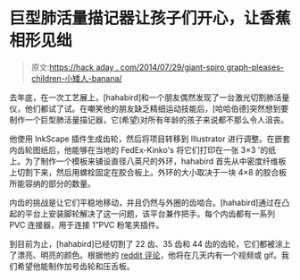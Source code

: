 # 巨型肺活量描记器让孩子们开心，让香蕉相形见绌

> 原文:[https://hack aday . com/2014/07/29/giant-spiro graph-pleases-children-小矮人-banana/](https://hackaday.com/2014/07/29/giant-spirograph-delights-children-dwarfs-banana/)

去年底，在一次工艺展上，[hahabird]和一个朋友偶然发现了一台激光切割肺活量仪，他们都试了试。在嘲笑他的朋友缺乏精细运动技能后，[哈哈伯德]突然想到要制作一个巨型肺活量描记器，它(希望)对所有年龄的孩子来说都不那么令人沮丧。

他使用 InkScape 插件生成齿轮，然后将项目转移到 Illustrator 进行调整。在嵌套内齿轮图纸后，他能够在当地的 FedEx-Kinko's 将它们打印在一张 3×3 '的纸上。为了制作一个模板来铺设直径八英尺的外环，hahabird 首先从中密度纤维板上切割下来，然后用螺栓固定在胶合板上。外环的大小取决于一块 4×8 的胶合板所能容纳的部分的数量。

内齿的挑战是让它们平稳地移动，并且仍然与外圈的齿啮合。[hahabird]通过在凸起的平台上安装脚轮解决了这一问题，该平台兼作把手。每个内齿都有一系列 PVC 连接器，用于连接 1”PVC 粉笔夹插件。

到目前为止，[hahabird]已经切割了 22 齿、35 齿和 44 齿的齿轮，它们都被涂上了漂亮、明亮的颜色。根据他的 [reddit 评论](http://www.reddit.com/r/DIY/comments/2by1ra/i_built_a_giant_spirograph_8_feet_in_diameter/)，他将在几天内有一个视频或 gif。我们希望他能制作加号齿轮和压舌板。